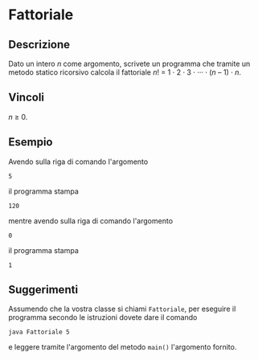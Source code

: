 Fattoriale
==========

Descrizione
-----------

Dato un intero <var>n</var> come argomento, scrivete un programma che tramite un metodo statico ricorsivo
calcola il fattoriale <var>n</var>! = 1 · 2 · 3 · ··· · (<var>n</var> – 1) · <var>n</var>.

Vincoli
-------

<var>n</var> ≥ 0.

Esempio
-------

Avendo sulla riga di comando l'argomento

    5

il programma stampa

    120

mentre avendo sulla riga di comando l'argomento

    0

il programma stampa

    1

Suggerimenti
------------

Assumendo che la vostra classe si chiami `Fattoriale`, per eseguire il programma
secondo le istruzioni dovete dare il comando

    java Fattoriale 5

e leggere tramite l'argomento del metodo `main()` l'argomento fornito.
